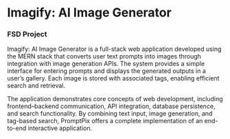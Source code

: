 # Imagify: AI Image Generator
### FSD Project

Imagify: AI Image Generator is a full-stack web application developed using the MERN stack that converts user text prompts into images through integration with image generation APIs. The system provides a simple interface for entering prompts and displays the generated outputs in a user’s gallery. Each image is stored with associated tags, enabling efficient search and retrieval.

The application demonstrates core concepts of web development, including frontend–backend communication, API integration, database persistence, and search functionality. By combining text input, image generation, and tag-based search, PromptPix offers a complete implementation of an end-to-end interactive application.
